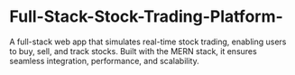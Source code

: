 # Full-Stack-Stock-Trading-Platform-
A full-stack web app that simulates real-time stock trading, enabling users to buy, sell, and track stocks. Built with the MERN stack, it ensures seamless integration, performance, and scalability.
